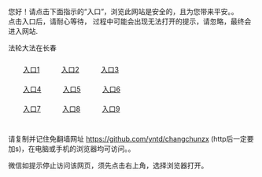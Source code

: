 您好！请点击下面指示的“入口”，浏览此网站是安全的，且为您带来平安。。 <br/>
点击入口后，请耐心等待， 过程中可能会出现无法打开的提示，请忽略，最终会进入网站. </br>

法轮大法在长春<br/>
<div style="padding:10px"><a style="margin:20px" target="_blank" href="https://d3f2ydxx39bjl1.cloudfront.net/2Qpsp?fwvxnfp" id="ccLink1" rel="nofollow">入口1</a> <a target="_blank" style="margin:20px" href="https://dfgqwrte5qq8u.cloudfront.net/2Qpsp?ewjszybu" id="ccLink2" rel="nofollow">入口2</a> <a style="margin:20px" target="_blank" href="https://d1b1lpwk9ellij.cloudfront.net/2Qpsp?kbrccf" id="ccLink3" rel="nofollow">入口3</a></div>

<div style="padding:10px" ><a style="margin:20px" target="_blank" href="https://d3f2ydxx39bjl1.cloudfront.net/2Qpsp?fwvxnfp" id="ccLink4" rel="nofollow">入口4</a> <a style="margin:20px" href="https://dfgqwrte5qq8u.cloudfront.net/2Qpsp?ewjszybu" target="_blank" id="ccLink5" rel="nofollow">入口5</a> <a style="margin:20px" href="https://d1b1lpwk9ellij.cloudfront.net/2Qpsp?kbrccf" target="_blank" id="ccLink6" rel="nofollow">入口6</a></div>

<div style="padding:10px"><a style="margin:20px" target="_blank" href="https://d3f2ydxx39bjl1.cloudfront.net/2Qpsp?fwvxnfp" id="ccLink7" rel="nofollow">入口7</a> <a style="margin:20px" href="https://dfgqwrte5qq8u.cloudfront.net/2Qpsp?ewjszybu" target="_blank" id="ccLink8" rel="nofollow">入口8</a> <a style="margin:20px" target="_blank" href="https://d1b1lpwk9ellij.cloudfront.net/2Qpsp?kbrccf" id="ccLink9" rel="nofollow">入口9</a></div>

<br/>



请复制并记住免翻墙网址 https://github.com/yntd/changchunzx (http后一定要加s)，在电脑或手机的浏览器均可访问。。<br/>

微信如提示停止访问该网页，须先点击右上角，选择浏览器打开。
